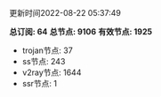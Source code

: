 更新时间2022-08-22 05:37:49

**总订阅: 64**
**总节点: 9106**
**有效节点: 1925**
- trojan节点: 37
- ss节点: 243
- v2ray节点: 1644
- ssr节点: 1
